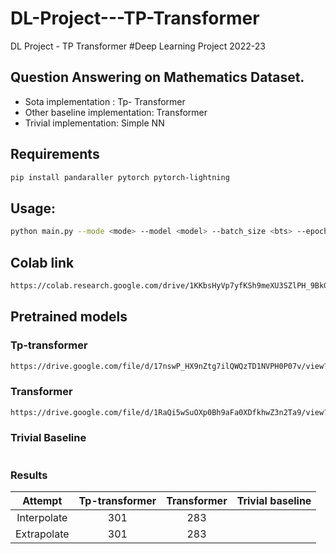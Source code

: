 # DL-Project---TP-Transformer
DL Project - TP Transformer
#Deep Learning Project 2022-23
## Question Answering on Mathematics Dataset. 
- Sota implementation : Tp- Transformer
- Other baseline implementation: Transformer
- Trivial implementation: Simple NN

## Requirements
```bash
pip install pandaraller pytorch pytorch-lightning
```
## Usage:
```bash
python main.py --mode <mode> --model <model> --batch_size <bts> --epochs <n> --train_pct <pct> --test_pct <pct>
```

## Colab link
```bash
https://colab.research.google.com/drive/1KKbsHyVp7yfKSh9meXU3SZlPH_9BkGz5#scrollTo=eEG-73l8abXg
```

## Pretrained models
### Tp-transformer
```bash
https://drive.google.com/file/d/17nswP_HX9nZtg7ilQWQzTD1NVPH0P07v/view?usp=sharing
```
### Transformer
```bash
https://drive.google.com/file/d/1RaQi5wSuOXp0Bh9aFa0XDfkhwZ3n2Ta9/view?usp=sharing
```
### Trivial Baseline
```bash
```

### Results
| Attempt | Tp-transformer    | Transformer    | Trivial baseline
| :---:   | :---: | :---: | :---: |
| Interpolate | 301   | 283   |
| Extrapolate | 301   | 283   |

